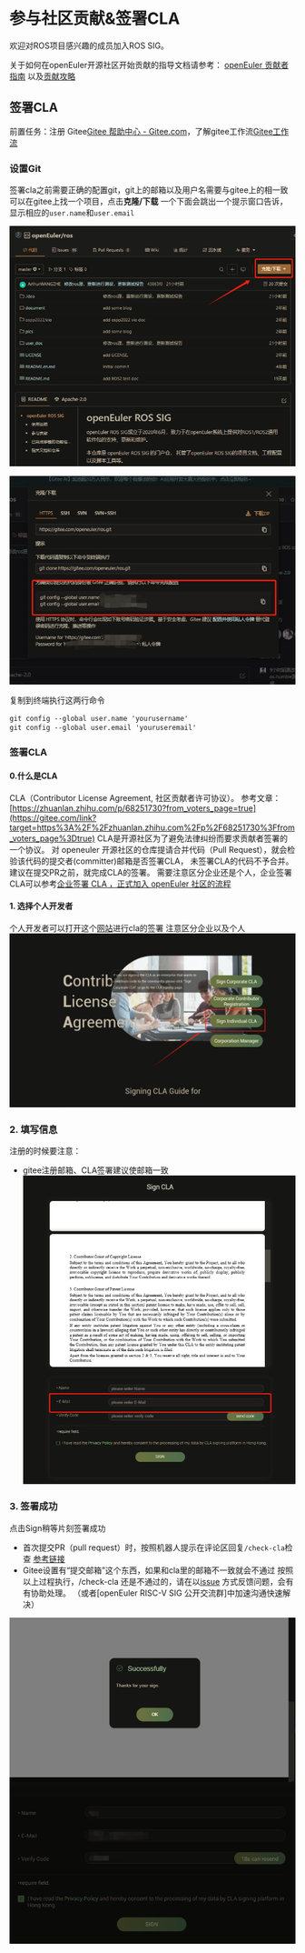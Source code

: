 # 参与社区贡献&签署CLA

欢迎对ROS项目感兴趣的成员加入ROS SIG。

关于如何在openEuler开源社区开始贡献的指导文档请参考： [openEuler 贡献者指南](https://gitee.com/openeuler/community/blob/master/zh/contributors/README.md ) 以及[贡献攻略](https://www.openeuler.org/zh/community/contribution/) 

## 签署CLA

前置任务：注册 Gitee[Gitee 帮助中心 - Gitee.com](https://gitee.com/help#article-header0)，了解gitee工作流[Gitee工作流](https://gitee.com/openeuler/community/blob/master/zh/contributors/Gitee-workflow.md)

### 设置Git

签署cla之前需要正确的配置git，git上的邮箱以及用户名需要与gitee上的相一致
可以在gitee上找一个项目，点击**克隆/下载** 一个下面会跳出一个提示窗口告诉，显示相应的`user.name`和`user.email`

![img.png](image/img.png)

![img_1.png](image/img_1.png)

复制到终端执行这两行命令
```
git config --global user.name 'yourusername' 
git config --global user.email 'youruseremail'
```

### 签署CLA

#### 0.什么是CLA

CLA（Contributor License Agreement, 社区贡献者许可协议）。
参考文章：[https://zhuanlan.zhihu.com/p/68251730?from_voters_page=true](https://gitee.com/link?target=https%3A%2F%2Fzhuanlan.zhihu.com%2Fp%2F68251730%3Ffrom_voters_page%3Dtrue)
CLA是开源社区为了避免法律纠纷而要求贡献者签署的一个协议。
对 openeuler 开源社区的仓库提请合并代码（Pull Request），就会检验该代码的提交者(committer)邮箱是否签署CLA， 未签署CLA的代码不予合并。建议在提交PR之前，就完成CLA的签署。
需要注意区分企业还是个人，企业签署CLA可以参考[企业签署 CLA ，正式加入 openEuler 社区的流程](https://www.openeuler.org/zh/blog/2022-11-25-cla/CLA%E7%AD%BE%E7%BD%B2%E6%B5%81%E7%A8%8B.html)

#### 1. 选择个人开发者

个人开发者可以打开这个[网站](https://clasign.osinfra.cn/sign/gitee_openeuler-1611298811283968340)进行cla的签署
注意区分企业以及个人
![img_2.png](image/img_2.png)

### 2. 填写信息
注册的时候要注意：
- gitee注册邮箱、CLA签署建议使邮箱一致
![img_3.png](image/img_3.png)

### 3. 签署成功
点击Sign稍等片刻签署成功
- 首次提交PR（pull request）时，按照机器人提示在评论区回复`/check-cla`检查 [参考链接](https://gitee.com/openeuler/RISC-V/pulls/39)
- Gitee设置有“提交邮箱”这个东西，如果和cla里的邮箱不一致就会不通过
按照以上过程执行，/check-cla 还是不通过的，请在以[issue](https://gitee.com/openeuler/RISC-V/issues) 方式反馈问题，会有有协助处理。 （或者[openEuler RISC-V SIG 公开交流群]中加速沟通快速解决）

![img_4.png](image/img_4.png)